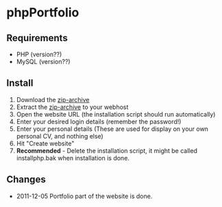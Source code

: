 # phpPortfolio

## Requirements
* PHP (version??)
* MySQL (version??)

## Install
1. Download the [zip-archive](#)
2. Extract the [zip-archive](#) to your webhost
3. Open the website URL (the installation script should run automatically)
4. Enter your desired login details (remember the password!)
5. Enter your personal details (These are used for display on your own personal CV, and nothing else)
6. Hit "Create website"
7. **Recommended** - Delete the installation script, it might be called installphp.bak when installation is done.

## Changes
* 2011-12-05 Portfolio part of the website is done.